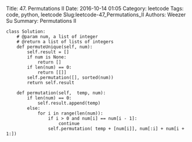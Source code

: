Title: 47. Permutations II 
Date: 2016-10-14 01:05
Category: leetcode
Tags: code, python, leetcode
Slug:leetcode-47_Permutations_II 
Authors: Weezer Su
Summary:  Permutations II


```pythoni
class Solution:
    # @param num, a list of integer
    # @return a list of lists of integers
    def permuteUnique(self, num):
        self.result = []
        if num is None:
            return []
        if len(num) == 0:
            return [[]]
        self.permutation([], sorted(num))
        return self.result

    def permutation(self,  temp, num):
        if len(num) == 0:
            self.result.append(temp)
        else:
            for i in range(len(num)):
                if i > 0 and num[i] == num[i - 1]:
                    continue
                self.permutation( temp + [num[i]], num[:i] + num[i + 1:])
```

